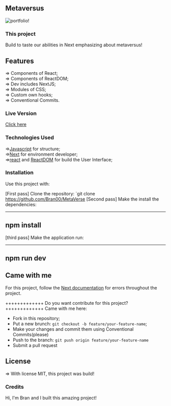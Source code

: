 ## Metaversus

![portfolio!](src/portifolio.gif)


### This project

Build to taste our abilities in Next emphasizing about metaversus!

## Features

=> Components of React; <br>
=> Components of ReactDOM; <br>
=> Dev includes NextJS; <br>
=> Modules of CSS; <br>
=> Custom own hooks; <br>
=> Conventional Commits. <br>

### Live Version 

<a href="#">Click here</a>

### Technologies Used

=>[Javascript](https://developer.mozilla.org/pt-BR/docs/Web/JavaScript) for structure;<br>
=>[Next](https://nextjs.org/) for environment developer;<br>
=>[react](https://reactjs.org/) and [ReactDOM](https://reactjs.org/docs/react-dom.html) for build the User Interface;


### Installation  

Use this project with:

[First pass] Clone the repository: `git clone https://github.com/Bran00/MetaVerse
[Second pass] Make the install the dependencies:

---------------------
npm install
---------------------
[third pass] Make the application run:

--------------------
npm run dev
---------------------
## Came with me

For this project, follow the <a href="https://nextjs.org/">Next documentation</a> for errors throughout the project.

+++++++++++++
Do you want contribute for this project?
+++++++++++++
Came with me here:

+ Fork in this repository;
+ Put a new brunch: `git checkout -b feature/your-feature-name`;
+ Make your changes and commit them using Conventional Commits(please)
+ Push to the branch: `git push origin feature/your-feature-name`
+ Submit a pull request

## License

=> With license MIT, this project was build!

### Credits

Hi, I'm Bran and I built this amazing project!